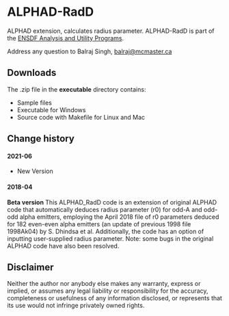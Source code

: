 # ALPHAD-RadD
ALPHAD extension, calculates radius parameter. ALPHAD-RadD is part of the [ENSDF Analysis and Utility Programs](https://nds.iaea.org/public/ensdf_pgm/).

Address any question to Balraj Singh, balraj@mcmaster.ca

## Downloads
The .zip  file in the **executable** directory contains:
  - Sample files
  - Executable for Windows
  - Source code with Makefile for Linux and Mac

## Change history

#### 2021-06
* New Version

#### 2018-04
**Beta version**
 This ALPHAD_RadD code is an extension of original ALPHAD code that automatically deduces radius parameter (r0) for odd-A and odd-odd alpha emitters, employing the April 2018 file of r0 parameters deduced for 182 even-even alpha emitters (an update of previous 1998 file 1998Ak04) by S. Dhindsa et al. Additionally, the code has an option of inputting user-supplied radius parameter. Note: some bugs in the original ALPHAD code have also been resolved.

## Disclaimer

Neither the author nor anybody else makes any warranty, express or implied, or assumes any legal liability or responsibility for the accuracy, completeness or usefulness of any information disclosed, or represents that its use would not infringe privately owned rights.
